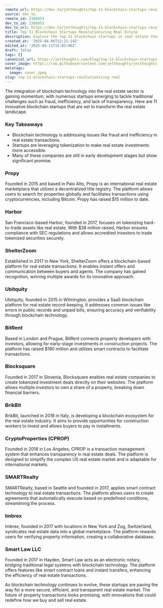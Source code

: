 ```yaml
---
remote_url: https://dev.to/jetthoughts/top-11-blockchain-startups-revolutionizing-real-estate-2ol2
source: dev_to
remote_id: 2386053
dev_to_id: 2386053
dev_to_url: https://dev.to/jetthoughts/top-11-blockchain-startups-revolutionizing-real-estate-2ol2
title: Top 11 Blockchain Startups Revolutionizing Real Estate
description: Explore the top 11 blockchain startups in real estate that are transforming the industry with innovative solutions to enhance transparency, efficiency, and security in property transactions.
created_at: '2025-04-06T12:21:14Z'
edited_at: '2025-04-11T15:03:06Z'
draft: false
tags: []
canonical_url: https://jetthoughts.com/blog/top-11-blockchain-startups-revolutionizing-real/
cover_image: https://raw.githubusercontent.com/jetthoughts/jetthoughts.github.io/master/content/blog/top-11-blockchain-startups-revolutionizing-real/cover.jpeg
metatags:
  image: cover.jpeg
slug: top-11-blockchain-startups-revolutionizing-real
---
```

The integration of blockchain technology into the real estate sector is gaining momentum, with numerous startups emerging to tackle traditional challenges such as fraud, inefficiency, and lack of transparency. Here are 11 innovative blockchain startups that are set to transform the real estate landscape.

### Key Takeaways

*   Blockchain technology is addressing issues like fraud and inefficiency in real estate transactions.
*   Startups are leveraging tokenization to make real estate investments more accessible.
*   Many of these companies are still in early development stages but show significant promise.

### Propy

Founded in 2015 and based in Palo Alto, Propy is an international real estate marketplace that utilizes a decentralized title registry. The platform allows users to search for properties globally and facilitates transactions using cryptocurrencies, including Bitcoin. Propy has raised $15 million to date.

### Harbor

San Francisco-based Harbor, founded in 2017, focuses on tokenizing hard-to-trade assets like real estate. With $38 million raised, Harbor ensures compliance with SEC regulations and allows accredited investors to trade tokenized securities securely.

### ShelterZoom

Established in 2017 in New York, ShelterZoom offers a blockchain-based platform for real estate transactions. It enables instant offers and communication between buyers and agents. The company has gained recognition, winning multiple awards for its innovative approach.

### Ubitquity

Ubitquity, founded in 2015 in Wilmington, provides a SaaS blockchain platform for real estate record-keeping. It addresses common issues like errors in public records and unpaid bills, ensuring accuracy and verifiability through blockchain technology.

### BitRent

Based in London and Prague, BitRent connects property developers with investors, allowing for early-stage investments in construction projects. The platform has raised $180 million and utilizes smart contracts to facilitate transactions.

### Blocksquare

Founded in 2017 in Slovenia, Blocksquare enables real estate companies to create tokenized investment deals directly on their websites. The platform allows multiple investors to own a share of a property, breaking down financial barriers.

### BrikBit

BrikBit, launched in 2018 in Italy, is developing a blockchain ecosystem for the real estate industry. It aims to provide opportunities for construction workers to invest and allows buyers to pay in installments.

### CryptoProperties (CPROP)

Founded in 2018 in Los Angeles, CPROP is a transaction management system that enhances transparency in real estate deals. The platform is designed to simplify the complex US real estate market and is adaptable for international markets.

### SMARTRealty

SMARTRealty, based in Seattle and founded in 2017, applies smart contract technology to real estate transactions. The platform allows users to create agreements that automatically execute based on predefined conditions, streamlining the process.

### Imbrex

Imbrex, founded in 2017 with locations in New York and Zug, Switzerland, syndicates real estate data into a global marketplace. The platform rewards users for verifying property information, creating a collaborative database.

### Smart Law LLC

Founded in 2017 in Hayden, Smart Law acts as an electronic notary, bridging traditional legal systems with blockchain technology. The platform offers features like smart contract loans and instant transfers, enhancing the efficiency of real estate transactions.

As blockchain technology continues to evolve, these startups are paving the way for a more secure, efficient, and transparent real estate market. The future of property transactions looks promising, with innovations that could redefine how we buy and sell real estate.